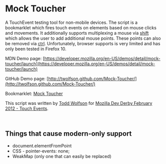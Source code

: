 Mock Toucher
============
A TouchEvent testing tool for non-mobile devices. The script is a bookmarklet which fires touch events on elements based on mouse clicks and movements. It additionally supports multiplexing a mouse via <u>shift</u> which allows the user to add additional mouse points. These points can also be removed via <u>ctrl</u>. Unfortunately, browser supports is very limited and has only been tested in Firefox 10.

MDN Demo page: [https://developer.mozilla.org/en-US/demos/detail/mock-toucher/launch](https://developer.mozilla.org/en-US/demos/detail/mock-toucher/launch)

GitHub Demo page: [http://twolfson.github.com/Mock-Toucher/](http://twolfson.github.com/Mock-Toucher/)

Bookmarklet: <a href='javascript:(function(){var d=document,s=d.createElement("script"),t=document.getElementsByTagName("script")[0];s.async=true,s.src="//raw.github.com/twolfson/Mock-Toucher/master/mock.js";t.parentNode.insertBefore(s,t);}());void 0;'>Mock Toucher</a>

This script was written by <a href="http://twolfson.com/">Todd Wolfson</a> for <a href="https://developer.mozilla.org/en-US/demos/devderby">Mozilla Dev Derby February 2012 - Touch Events</a>.

&nbsp;

Things that cause modern-only support
--------------------------------------
 - document.elementFromPoint
 - CSS - pointer-events: none;
 - WeakMap (only one that can easily be replaced)